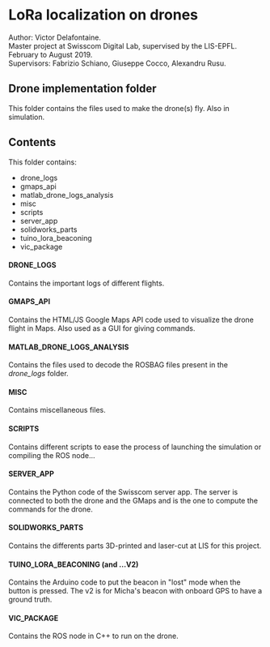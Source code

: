 # LoRa localization on drones

Author: Victor Delafontaine.  
Master project at Swisscom Digital Lab, supervised by the LIS-EPFL.  
February to August 2019.  
Supervisors: Fabrizio Schiano, Giuseppe Cocco, Alexandru Rusu.  


## Drone implementation folder

This folder contains the files used to make the drone(s) fly. Also in simulation.


## Contents

This folder contains:
- drone_logs
- gmaps_api
- matlab_drone_logs_analysis
- misc
- scripts
- server_app
- solidworks_parts
- tuino_lora_beaconing
- vic_package

#### DRONE_LOGS
Contains the important logs of different flights.

#### GMAPS_API
Contains the HTML/JS Google Maps API code used to visualize the drone flight in Maps. Also used as a GUI for giving commands.

#### MATLAB_DRONE_LOGS_ANALYSIS
Contains the files used to decode the ROSBAG files present in the *drone\_logs* folder.

#### MISC
Contains miscellaneous files.

#### SCRIPTS
Contains different scripts to ease the process of launching the simulation or compiling the ROS node...

#### SERVER_APP
Contains the Python code of the Swisscom server app. The server is connected to both the drone and the GMaps and is the one to compute the commands for the drone.

#### SOLIDWORKS_PARTS
Contains the differents parts 3D-printed and laser-cut at LIS for this project.

#### TUINO_LORA_BEACONING (and ...V2)
Contains the Arduino code to put the beacon in "lost" mode when the button is pressed. The v2 is for Micha's beacon with onboard GPS to have a ground truth.

#### VIC_PACKAGE
Contains the ROS node in C++ to run on the drone.
